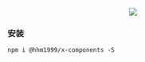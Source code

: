 <p align="center">
  <img src="https://cdn.rawgit.com/ElemeFE/element/dev/element_logo.svg">
</p>

### 安装
```shell
npm i @hhm1999/x-components -S
```